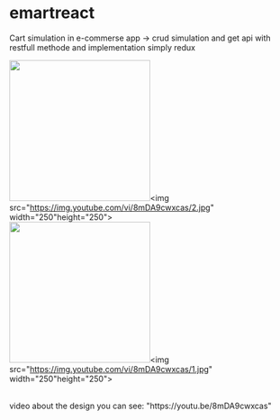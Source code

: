 # emartreact
Cart simulation in e-commerse app -> crud simulation and get api with restfull methode and implementation simply redux 

<img src="https://img.youtube.com/vi/8mDA9cwxcas/0.jpg" width="250" height="250"><img src="https://img.youtube.com/vi/8mDA9cwxcas/2.jpg" width="250"height="250">
<br>
<img src="https://img.youtube.com/vi/8mDA9cwxcas/3.jpg" width="250" height="250"><img src="https://img.youtube.com/vi/8mDA9cwxcas/1.jpg" width="250"height="250"> 

<br>
video about the design you can see: "https://youtu.be/8mDA9cwxcas"
